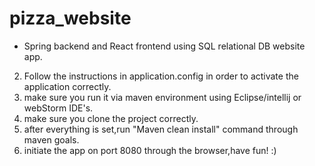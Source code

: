 # pizza_website
* Spring backend and React frontend using SQL relational DB website app.
2) Follow the instructions in application.config in order to activate the application correctly.
3) make sure you run it via maven environment using Eclipse/intellij or webStorm IDE's.
4) make sure you clone the project correctly.
5) after everything is set,run "Maven clean install" command through maven goals.
6) initiate the app on port 8080 through the browser,have fun! :)

